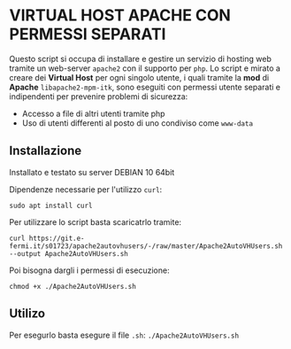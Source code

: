 # VIRTUAL HOST APACHE CON PERMESSI SEPARATI

Questo script si occupa di installare e gestire un servizio di hosting web tramite un web-server `apache2` con il supporto per `php`.
Lo script e mirato a creare dei **Virtual Host** per ogni singolo utente, i quali tramite la **mod** di **Apache** `libapache2-mpm-itk`, sono eseguiti con permessi utente separati e indipendenti per prevenire problemi di sicurezza:

- Accesso a file di altri utenti tramite php
- Uso di utenti differenti al posto di uno condiviso come `www-data`

## Installazione

Installato e testato su server DEBIAN 10 64bit

Dipendenze necessarie per l'utilizzo `curl`:

`sudo apt install curl`

Per utilizzare lo script basta scaricatrlo tramite:

`curl https://git.e-fermi.it/s01723/apache2autovhusers/-/raw/master/Apache2AutoVHUsers.sh --output Apache2AutoVHUsers.sh`

Poi bisogna dargli i permessi di esecuzione:

`chmod +x ./Apache2AutoVHUsers.sh`

## Utilizo

Per esegurlo basta esegure il file `.sh`:
`./Apache2AutoVHUsers.sh`
